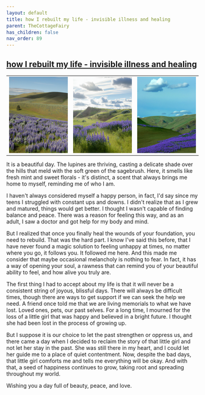 ```yaml
---
layout: default
title: how I rebuilt my life - invisible illness and healing
parent: TheCottageFairy
has_children: false
nav_order: 89
---
```


## [how I rebuilt my life - invisible illness and healing](https://www.youtube.com/watch?v=XHw0bDa16xA)

<div>
<table align="center">
	<tr>
		<td align="center">
			<img src="../../posters/how_I_rebuilt_my_life_-_invisible_illness_and_healing-[XHw0bDa16xA]/generated_00.png" height="200" width="200"/>
		</td>
		<td align="center">
			<img src="../../posters/how_I_rebuilt_my_life_-_invisible_illness_and_healing-[XHw0bDa16xA]/generated_01.png" height="200" width="200"/>
		</td>
		<td align="center">
			<img src="../../posters/how_I_rebuilt_my_life_-_invisible_illness_and_healing-[XHw0bDa16xA]/generated_02.png" height="200" width="200"/>
		</td>
	</tr>
</table>
</div>

It is a beautiful day. The lupines are thriving, casting a delicate shade over the hills that meld with the soft green of the sagebrush. Here, it smells like fresh mint and sweet florals - it's distinct, a scent that always brings me home to myself, reminding me of who I am.

I haven't always considered myself a happy person, in fact, I'd say since my teens I struggled with constant ups and downs. I didn't realize that as I grew and matured, things would get better. I thought I wasn't capable of finding balance and peace. There was a reason for feeling this way, and as an adult, I saw a doctor and got help for my body and mind.

But I realized that once you finally heal the wounds of your foundation, you need to rebuild. That was the hard part. I know I've said this before, that I have never found a magic solution to feeling unhappy at times, no matter where you go, it follows you. It followed me here. And this made me consider that maybe occasional melancholy is nothing to fear. In fact, it has a way of opening your soul, a rawness that can remind you of your beautiful ability to feel, and how alive you truly are.

The first thing I had to accept about my life is that it will never be a consistent string of joyous, blissful days. There will always be difficult times, though there are ways to get support if we can seek the help we need. A friend once told me that we are living memorials to what we have lost. Loved ones, pets, our past selves. For a long time, I mourned for the loss of a little girl that was happy and believed in a bright future. I thought she had been lost in the process of growing up.

But I suppose it is our choice to let the past strengthen or oppress us, and there came a day when I decided to reclaim the story of that little girl and not let her stay in the past. She was still there in my heart, and I could let her guide me to a place of quiet contentment. Now, despite the bad days, that little girl comforts me and tells me everything will be okay. And with that, a seed of happiness continues to grow, taking root and spreading throughout my world.

Wishing you a day full of beauty, peace, and love.
